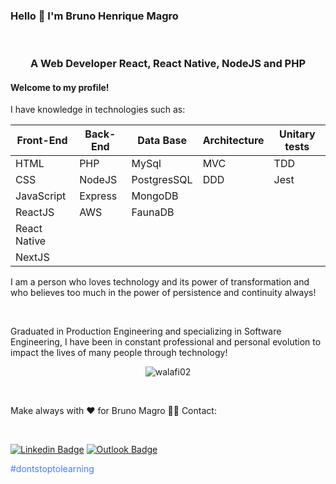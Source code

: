 ### Hello 👋 I'm Bruno Henrique Magro

<br>

<h3 align="center">A Web Developer React, React Native, NodeJS and PHP</h3>

#### Welcome to my profile!

<p>I have knowledge in technologies such as:</p>

<div align="center">
  
**Front-End** | **Back-End** | **Data Base** | **Architecture** | **Unitary tests**
------------ | ------------- | ------------- | ------------- | -------------
HTML | PHP | MySql | MVC | TDD
CSS | NodeJS | PostgresSQL | DDD | Jest
JavaScript | Express | MongoDB
ReactJS | AWS | FaunaDB
React Native |
NextJS |

</div>
<p>I am a person who loves technology and its power of transformation and who believes too much in the power of persistence and continuity always!</p>

<br>

<p>Graduated in Production Engineering and specializing in Software Engineering, I have been in constant professional and personal evolution to impact the lives of many people through technology!</p>

<p align="center">
  <img src="https://github-readme-stats.vercel.app/api?username=brunohmagro&show_icons=true" alt="walafi02" />
</p>

<br>

Make always with ❤️ for Bruno Magro 👋🏽 Contact:

<br>

[![Linkedin Badge](https://img.shields.io/badge/-Bruno%20Magro-000657?style=flat-square&logo=Linkedin&logoColor=white&link=https://www.linkedin.com/in/brunohmagro/)](https://www.linkedin.com/in/brunohmagro/) 
[![Outlook Badge](https://img.shields.io/badge/-brunohmagro@hotmail.com-000657?style=flat-square&logo=microsoft-outlook&logoColor=white&link=mailto:brunohmagro@hotmail.com)](mailto:brunohmagro@hotmail.com)

<p style="color: #4978FF;">#dontstoptolearning</p>
